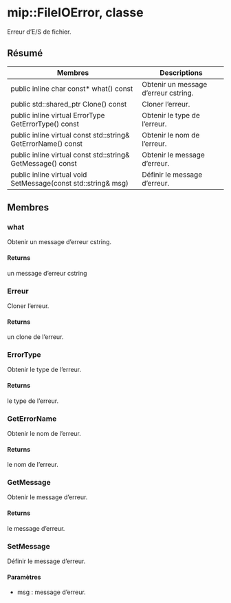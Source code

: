 # <a name="class-mipfileioerror"></a>mip::FileIOError, classe 
Erreur d’E/S de fichier.
  
## <a name="summary"></a>Résumé
 Membres                        | Descriptions                                
--------------------------------|---------------------------------------------
public inline char const* what() const  |  Obtenir un message d’erreur cstring.
public std::shared_ptr<Error> Clone() const  |  Cloner l’erreur.
public inline virtual ErrorType GetErrorType() const  |  Obtenir le type de l’erreur.
public inline virtual const std::string& GetErrorName() const  |  Obtenir le nom de l’erreur.
public inline virtual const std::string& GetMessage() const  |  Obtenir le message d’erreur.
public inline virtual void SetMessage(const std::string& msg)  |  Définir le message d’erreur.
  
## <a name="members"></a>Membres
  
### <a name="what"></a>what
Obtenir un message d’erreur cstring.
  
#### <a name="returns"></a>Returns
un message d’erreur cstring
  
### <a name="error"></a>Erreur
Cloner l’erreur.
  
#### <a name="returns"></a>Returns
un clone de l’erreur.
  
### <a name="errortype"></a>ErrorType
Obtenir le type de l’erreur.
  
#### <a name="returns"></a>Returns
le type de l’erreur.
  
### <a name="geterrorname"></a>GetErrorName
Obtenir le nom de l’erreur.
  
#### <a name="returns"></a>Returns
le nom de l’erreur.
  
### <a name="getmessage"></a>GetMessage
Obtenir le message d’erreur.
  
#### <a name="returns"></a>Returns
le message d’erreur.
  
### <a name="setmessage"></a>SetMessage
Définir le message d’erreur.
  
#### <a name="parameters"></a>Paramètres
* msg : message d’erreur.